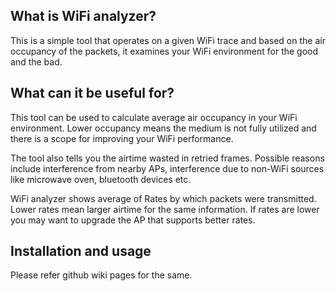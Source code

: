 What is WiFi analyzer?
----------------------
This is a simple tool that operates on a given WiFi trace and based on the air
occupancy of the packets, it examines your WiFi environment for the good and the
bad.

What can it be useful for?
-------------------------
This tool can be used to calculate average air occupancy in your WiFi environment.
Lower occupancy means the medium is not fully utilized and there is a scope for
improving your WiFi performance.

The tool also tells you the airtime wasted in retried frames. Possible reasons 
include interference from nearby APs, interference due to non-WiFi sources like
microwave oven, bluetooth devices etc.

WiFi analyzer shows average of Rates by which packets were transmitted. Lower
rates mean larger airtime for the same information. If rates are lower you
may want to upgrade the AP that supports better rates.

Installation and usage
----------------------
Please refer github wiki pages for the same.

